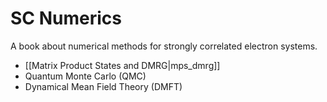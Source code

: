 # SC Numerics

A book about numerical methods for strongly correlated electron systems.

- [[Matrix Product States and DMRG|mps_dmrg]]
- Quantum Monte Carlo (QMC)
- Dynamical Mean Field Theory (DMFT)
